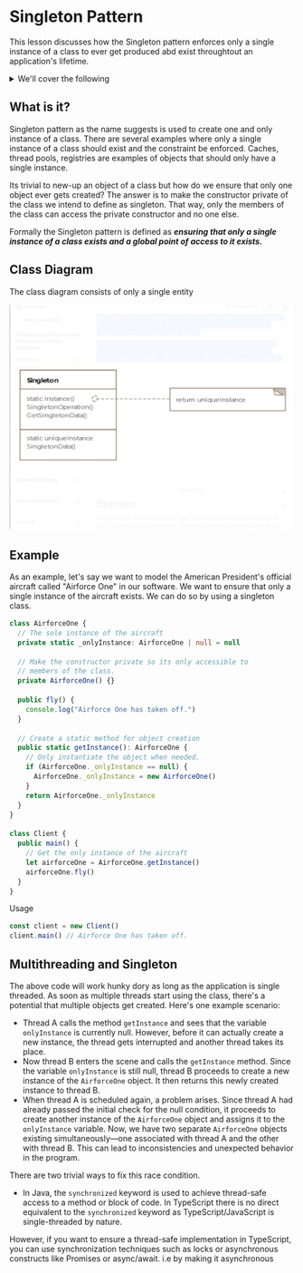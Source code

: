 # Singleton Pattern

This lesson discusses how the Singleton pattern enforces only a single instance of a class to ever get produced abd exist throughtout an application's lifetime.

<details>

<summary>We'll cover the following</summary>

- What is it?
- Class Diagram
- Example
- Multithreading and Singleton
- Double-Checked Locking
- Other Examples
- Caveats

</details>

## What is it?

Singleton pattern as the name suggests is used to create one and only instance of a class. There are several examples where
only a single instance of a class should exist and the constraint be enforced. Caches, thread pools, registries are examples
of objects that should only have a single instance.

Its trivial to new-up an object of a class but how do we ensure that only one object ever gets created? The answer is to
make the constructor private of the class we intend to define as singleton. That way, only the members of the class can
access the private constructor and no one else.

Formally the Singleton pattern is defined as **_ensuring that only a single instance of a class exists and a global point of access to it exists._**

## Class Diagram

The class diagram consists of only a single entity

![Singleton Class Diagram](public\images\singletonclassdiagram.jpg)

## Example

As an example, let's say we want to model the American President's official aircraft called "Airforce One" in our software.
We want to ensure that only a single instance of the aircraft exists. We can do so by using a singleton class.

```typescript
class AirforceOne {
  // The sole instance of the aircraft
  private static _onlyInstance: AirforceOne | null = null

  // Make the constructor private so its only accessible to
  // members of the class.
  private AirforceOne() {}

  public fly() {
    console.log("Airforce One has taken off.")
  }

  // Create a static method for object creation
  public static getInstance(): AirforceOne {
    // Only instantiate the object when needed.
    if (AirforceOne._onlyInstance == null) {
      AirforceOne._onlyInstance = new AirforceOne()
    }
    return AirforceOne._onlyInstance
  }
}

class Client {
  public main() {
    // Get the only instance of the aircraft
    let airforceOne = AirforceOne.getInstance()
    airforceOne.fly()
  }
}
```

Usage

```typescript
const client = new Client()
client.main() // Airforce One has taken off.
```

## Multithreading and Singleton
The above code will work hunky dory as long as the application is single threaded. As soon as multiple threads start using
the class, there's a potential that multiple objects get created. Here's one example scenario:

* Thread A calls the method `getInstance` and sees that the variable `onlyInstance` is currently null. However, before it can actually create a new instance, the thread gets interrupted and another thread takes its place.
* Now thread B enters the scene and calls the `getInstance` method. Since the variable `onlyInstance` is still null, thread B proceeds to create a new instance of the `AirforceOne` object. It then returns this newly created instance to thread B.
* When thread A is scheduled again, a problem arises. Since thread A had already passed the initial check for the null
condition, it proceeds to create another instance of the `AirforceOne` object and assigns it to the `onlyInstance` variable.
Now, we have two separate `AirforceOne` objects existing simultaneously—one associated with thread A and the other with thread B. This can lead to inconsistencies and unexpected behavior in the program.

There are two trivial ways to fix this race condition.
* In Java, the `synchronized` keyword is used to achieve thread-safe access to a method or block of code. In TypeScript
there is no direct equivalent to the `synchronized` keyword as TypeScript/JavaScript is single-threaded by nature.

However, if you want to ensure a thread-safe implementation in TypeScript, you can use synchronization techniques such as locks or asynchronous constructs like Promises or async/await. i.e by making it asynchronous

```typescript

```




